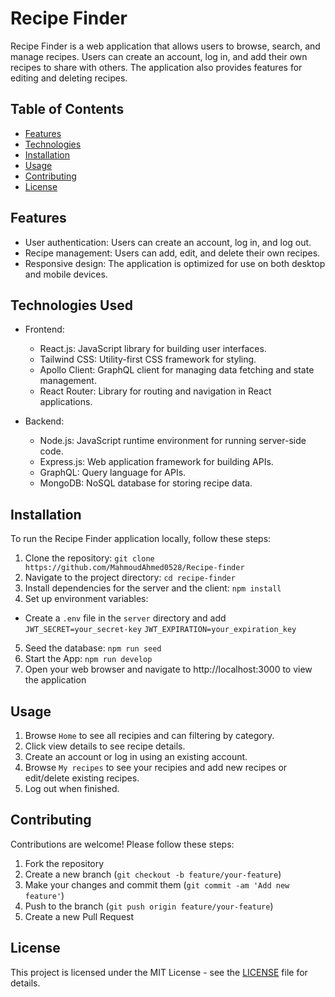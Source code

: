 # Recipe Finder

Recipe Finder is a web application that allows users to browse, search, and manage recipes. Users can create an account, log in, and add their own recipes to share with others. The application also provides features for editing and deleting recipes.

## Table of Contents

- [Features](#features)
- [Technologies](#technologies)
- [Installation](#installation)
- [Usage](#usage)
- [Contributing](#contributing)
- [License](#license)

## Features

- User authentication: Users can create an account, log in, and log out.
- Recipe management: Users can add, edit, and delete their own recipes.
- Responsive design: The application is optimized for use on both desktop and mobile devices.

## Technologies Used

- Frontend:

  - React.js: JavaScript library for building user interfaces.
  - Tailwind CSS: Utility-first CSS framework for styling.
  - Apollo Client: GraphQL client for managing data fetching and state management.
  - React Router: Library for routing and navigation in React applications.

- Backend:
  - Node.js: JavaScript runtime environment for running server-side code.
  - Express.js: Web application framework for building APIs.
  - GraphQL: Query language for APIs.
  - MongoDB: NoSQL database for storing recipe data.

## Installation

To run the Recipe Finder application locally, follow these steps:

1. Clone the repository:
   `git clone https://github.com/MahmoudAhmed0528/Recipe-finder`
2. Navigate to the project directory: `cd recipe-finder`
3. Install dependencies for the server and the client: `npm install`
4. Set up environment variables:

- Create a `.env` file in the `server` directory and add
  `JWT_SECRET=your_secret-key`
  `JWT_EXPIRATION=your_expiration_key`

5. Seed the database: `npm run seed`
6. Start the App: `npm run develop`
7. Open your web browser and navigate to http://localhost:3000 to view the application

## Usage

1. Browse `Home` to see all recipies and can filtering by category.
2. Click view details to see recipe details.
3. Create an account or log in using an existing account.
4. Browse `My recipes` to see your recipies and add new recipes or edit/delete existing recipes.
5. Log out when finished.

## Contributing

Contributions are welcome! Please follow these steps:

1. Fork the repository
2. Create a new branch (`git checkout -b feature/your-feature`)
3. Make your changes and commit them (`git commit -am 'Add new feature'`)
4. Push to the branch (`git push origin feature/your-feature`)
5. Create a new Pull Request

## License

This project is licensed under the MIT License - see the [LICENSE](LICENSE) file for details.
